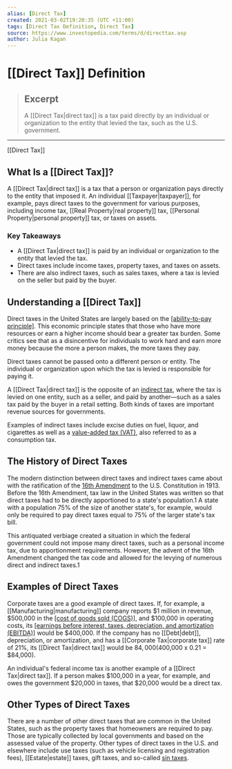 ```yaml
---
alias: [Direct Tax]
created: 2021-03-02T19:20:35 (UTC +11:00)
tags: [Direct Tax Definition, Direct Tax]
source: https://www.investopedia.com/terms/d/directtax.asp
author: Julia Kagan
---
```


# [[Direct Tax]] Definition

> ## Excerpt
> A [[Direct Tax|direct tax]] is a tax paid directly by an individual or organization to the entity that levied the tax, such as the U.S. government.

---

[[Direct Tax]]
## What Is a [[Direct Tax]]?

A [[Direct Tax|direct tax]] is a tax that a person or organization pays directly to the entity that imposed it. An individual [[Taxpayer|taxpayer]], for example, pays direct taxes to the government for various purposes, including income tax, [[Real Property|real property]] tax, [[Personal Property|personal property]] tax, or taxes on assets.

### Key Takeaways

-   A [[Direct Tax|direct tax]] is paid by an individual or organization to the entity that levied the tax.
-   Direct taxes include income taxes, property taxes, and taxes on assets.
-   There are also indirect taxes, such as sales taxes, where a tax is levied on the seller but paid by the buyer.

## Understanding a [[Direct Tax]]

Direct taxes in the United States are largely based on the [[ability-to-pay principle]](https://www.investopedia.com/terms/a/abilitytopay.asp). This economic principle states that those who have more resources or earn a higher income should bear a greater tax burden. Some critics see that as a disincentive for individuals to work hard and earn more money because the more a person makes, the more taxes they pay.

Direct taxes cannot be passed onto a different person or entity. The individual or organization upon which the tax is levied is responsible for paying it.

A [[Direct Tax|direct tax]] is the opposite of an [indirect tax](https://www.investopedia.com/terms/i/indirecttax.asp), where the tax is levied on one entity, such as a seller, and paid by another—such as a sales tax paid by the buyer in a retail setting. Both kinds of taxes are important revenue sources for governments.

Examples of indirect taxes include excise duties on fuel, liquor, and cigarettes as well as a [value-added tax (VAT)](https://www.investopedia.com/terms/v/valueaddedtax.asp), also referred to as a consumption tax.

## The History of Direct Taxes

The modern distinction between direct taxes and indirect taxes came about with the ratification of the [16th Amendment](https://www.investopedia.com/terms/s/sixteenth-amendment.asp) to the U.S. Constitution in 1913. Before the 16th Amendment, tax law in the United States was written so that direct taxes had to be directly apportioned to a state's population.1 A state with a population 75% of the size of another state's, for example, would only be required to pay direct taxes equal to 75% of the larger state's tax bill.

This antiquated verbiage created a situation in which the federal government could not impose many direct taxes, such as a personal income tax, due to apportionment requirements. However, the advent of the 16th Amendment changed the tax code and allowed for the levying of numerous direct and indirect taxes.1

## Examples of Direct Taxes

Corporate taxes are a good example of direct taxes. If, for example, a [[Manufacturing|manufacturing]] company reports $1 million in revenue, $500,000 in the [[cost of goods sold (COGS)]](https://www.investopedia.com/terms/c/cogs.asp), and $100,000 in operating costs, its [[earnings before interest, taxes, depreciation, and amortization (EBITDA)]](https://www.investopedia.com/terms/e/ebitda.asp) would be $400,000. If the company has no [[Debt|debt]], depreciation, or amortization, and has a [[Corporate Tax|corporate tax]] rate of 21%, its [[Direct Tax|direct tax]] would be $84,000 ($400,000 x 0.21 = $84,000).

An individual's federal income tax is another example of a [[Direct Tax|direct tax]]. If a person makes $100,000 in a year, for example, and owes the government $20,000 in taxes, that $20,000 would be a direct tax.

## Other Types of Direct Taxes

There are a number of other direct taxes that are common in the United States, such as the property taxes that homeowners are required to pay. Those are typically collected by local governments and based on the assessed value of the property. Other types of direct taxes in the U.S. and elsewhere include use taxes (such as vehicle licensing and registration fees), [[Estate|estate]] taxes, gift taxes, and so-called [sin taxes](https://www.investopedia.com/terms/s/sin_tax.asp).
